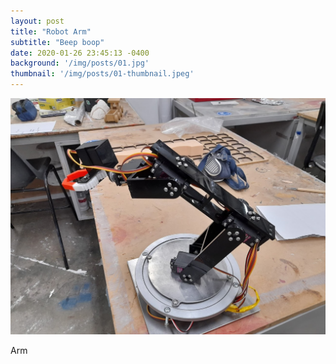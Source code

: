 ```yaml
---
layout: post
title: "Robot Arm"
subtitle: "Beep boop"
date: 2020-01-26 23:45:13 -0400
background: '/img/posts/01.jpg'
thumbnail: '/img/posts/01-thumbnail.jpeg'
---
```




![Arm](/img/posts/01-thumbnail.jpeg)


Arm

